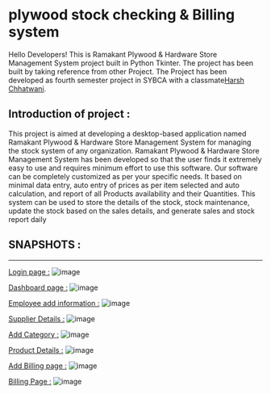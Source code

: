 # plywood stock checking & Billing system
Hello Developers!
This is Ramakant Plywood & Hardware Store Management System project built in Python Tkinter. The project has been built by taking reference from other Project. The Project has been developed as fourth semester project in SYBCA with a classmate[Harsh Chhatwani](https://github.com/Harsh450979).

## Introduction of project :
This project is aimed at developing a desktop-based application named Ramakant Plywood & Hardware Store Management System for managing the stock system of any organization. Ramakant Plywood & Hardware Store Management System has been developed so that the user finds it extremely easy to use and requires minimum effort to use this software. Our software can be completely customized as per your specific needs. It based on minimal data entry, auto entry of prices as per item selected and auto calculation, and report of all Products availability and their Quantities. This system can be used to store the details of the stock, stock maintenance, update the stock based on the sales details, and generate sales and stock report daily

## SNAPSHOTS :
_____________________________________________________________________________________________________________________________________________________________________________________________________________________

<ins>Login page  :</ins>
![image](https://github.com/user-attachments/assets/bab333f1-2107-46d6-a42d-0a6df434e645)

<ins>Dashboard page :</ins>
![image](https://github.com/user-attachments/assets/0f125b14-55b8-4415-82e6-7b3c44b7c3f2)

<ins>Employee add information :</ins>
![image](https://github.com/user-attachments/assets/da36259c-b115-4894-9610-a799490fd903)

<ins>Supplier Details :</ins>
![image](https://github.com/user-attachments/assets/d0264435-2d73-40f9-ba8a-606761401cad)

<ins>Add Category :</ins>
![image](https://github.com/user-attachments/assets/40715836-b4d9-49c4-829b-9fac98b35a67)

<ins>Product Details :</ins>
![image](https://github.com/user-attachments/assets/d468e317-c40f-48a6-b869-66012aba27eb)

<ins>Add Billing page :</ins>
![image](https://github.com/user-attachments/assets/49674a9a-74b5-4fe1-840e-6580d1780207)

<ins> Billing Page :</ins>
![image](https://github.com/user-attachments/assets/f27cbb8a-3300-41e5-88f2-950d0e3b92e1)
